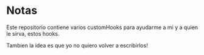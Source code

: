 # Notas

Este repositorio contiene varios customHooks para ayudarme a mi y a quien le sirva, estos hooks.

Tambien la idea es que yo no quiero volver a escribirlos!